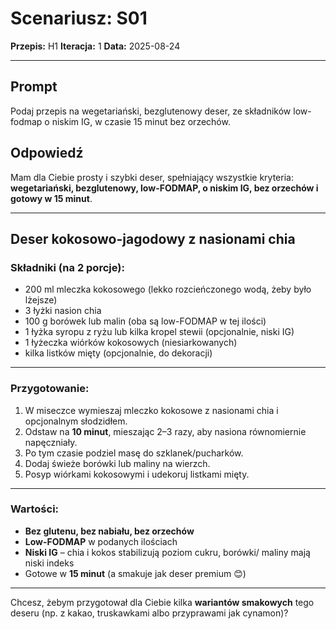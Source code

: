 ﻿# Scenariusz: S01
**Przepis:** H1
**Iteracja:** 1
**Data:** 2025-08-24

---

## Prompt
Podaj przepis na wegetariański, bezglutenowy deser, ze składników low-fodmap o niskim IG, w czasie 15 minut bez orzechów.


## Odpowiedź
Mam dla Ciebie prosty i szybki deser, spełniający wszystkie kryteria: **wegetariański, bezglutenowy, low-FODMAP, o niskim IG, bez orzechów i gotowy w 15 minut**.

---

## **Deser kokosowo-jagodowy z nasionami chia**

### Składniki (na 2 porcje):

* 200 ml mleczka kokosowego (lekko rozcieńczonego wodą, żeby było lżejsze)
* 3 łyżki nasion chia
* 100 g borówek lub malin (oba są low-FODMAP w tej ilości)
* 1 łyżka syropu z ryżu lub kilka kropel stewii (opcjonalnie, niski IG)
* 1 łyżeczka wiórków kokosowych (niesiarkowanych)
* kilka listków mięty (opcjonalnie, do dekoracji)

---

### Przygotowanie:

1. W miseczce wymieszaj mleczko kokosowe z nasionami chia i opcjonalnym słodzidłem.
2. Odstaw na **10 minut**, mieszając 2–3 razy, aby nasiona równomiernie napęczniały.
3. Po tym czasie podziel masę do szklanek/pucharków.
4. Dodaj świeże borówki lub maliny na wierzch.
5. Posyp wiórkami kokosowymi i udekoruj listkami mięty.

---

### Wartości:

* **Bez glutenu, bez nabiału, bez orzechów**
* **Low-FODMAP** w podanych ilościach
* **Niski IG** – chia i kokos stabilizują poziom cukru, borówki/ maliny mają niski indeks
* Gotowe w **15 minut** (a smakuje jak deser premium 😊)

---

Chcesz, żebym przygotował dla Ciebie kilka **wariantów smakowych** tego deseru (np. z kakao, truskawkami albo przyprawami jak cynamon)?
